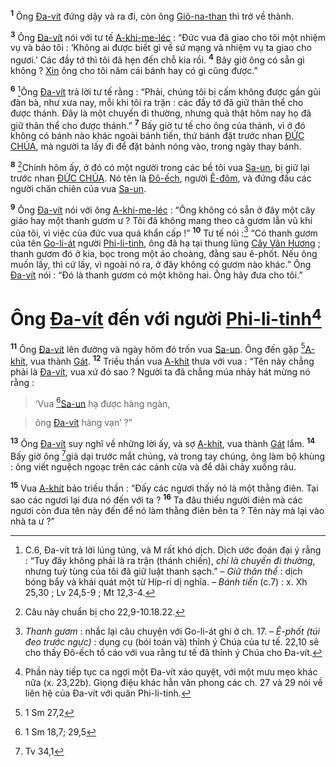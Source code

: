 <sup><b>1</b></sup> Ông [Đa-vít]() đứng dậy và ra đi, còn ông [Giô-na-than]() thì trở về thành.

<sup><b>3</b></sup> Ông [Đa-vít]() nói với tư tế [A-khi-me-léc]() : “Đức vua đã giao cho tôi một nhiệm vụ và bảo tôi : ‘Không ai được biết gì về sứ mạng và nhiệm vụ ta giao cho ngươi.’ Các đầy tớ thì tôi đã hẹn đến chỗ kia rồi. <sup><b>4</b></sup> Bây giờ ông có sẵn gì không ? [Xin]() ông cho tôi năm cái bánh hay có gì cũng được.”

<sup><b>6</b></sup> [^3]Ông [Đa-vít]() trả lời tư tế rằng : “Phải, chúng tôi bị cấm không được gần gũi đàn bà, như xưa nay, mỗi khi tôi ra trận : các đầy tớ đã giữ thân thể cho được thánh. Đây là một chuyến đi thường, nhưng quả thật hôm nay họ đã giữ thân thể cho được thánh.” <sup><b>7</b></sup> Bấy giờ tư tế cho ông của thánh, vì ở đó không có bánh nào khác ngoài bánh tiến, thứ bánh đặt trước nhan [ĐỨC CHÚA](), mà người ta lấy đi để đặt bánh nóng vào, trong ngày thay bánh.

<sup><b>8</b></sup> [^4]Chính hôm ấy, ở đó có một người trong các bề tôi vua [Sa-un](), bị giữ lại trước nhan [ĐỨC CHÚA](). Nó tên là [Đô-ếch](), người [Ê-đôm](), và đứng đầu các người chăn chiên của vua [Sa-un]().

<sup><b>9</b></sup> Ông [Đa-vít]() nói với ông [A-khi-me-léc]() : “Ông không có sẵn ở đây một cây giáo hay một thanh gươm ư ? Tôi đã không mang theo cả gươm lẫn vũ khí của tôi, vì việc của đức vua quá khẩn cấp !” <sup><b>10</b></sup> Tư tế nói :[^5] “Có thanh gươm của tên [Go-li-át]() người [Phi-li-tinh](), ông đã hạ tại thung lũng [Cây Vân Hương]() ; thanh gươm đó ở kia, bọc trong một áo choàng, đằng sau ê-phốt. Nếu ông muốn lấy, thì cứ lấy, vì ngoài nó ra, ở đây không có gươm nào khác.” Ông [Đa-vít]() nói : “Đó là thanh gươm có một không hai. Ông hãy đưa cho tôi.”


# Ông [Đa-vít]() đến với người [Phi-li-tinh]()[^6]
<sup><b>11</b></sup> Ông [Đa-vít]() lên đường và ngày hôm đó trốn vua [Sa-un](). Ông đến gặp [^2*][A-khít](), vua thành [Gát](). <sup><b>12</b></sup> Triều thần vua [A-khít]() thưa với vua : “Tên này chẳng phải là [Đa-vít](), vua xứ đó sao ? Người ta đã chẳng múa nhảy hát mừng nó rằng :


> ‘Vua [^3*][Sa-un]() hạ được hàng ngàn,
>


> ông [Đa-vít]() hàng vạn’ ?”
>

<sup><b>13</b></sup> Ông [Đa-vít]() suy nghĩ về những lời ấy, và sợ [A-khít](), vua thành [Gát]() lắm. <sup><b>14</b></sup> Bấy giờ ông [^4*]giả dại trước mắt chúng, và trong tay chúng, ông làm bộ khùng : ông viết nguệch ngoạc trên các cánh cửa và để dãi chảy xuống râu.

<sup><b>15</b></sup> Vua [A-khít]() bảo triều thần : “Đấy các ngươi thấy nó là một thằng điên. Tại sao các ngươi lại đưa nó đến với ta ? <sup><b>16</b></sup> Ta đâu thiếu người điên mà các ngươi còn đưa tên này đến để nó làm thằng điên bên ta ? Tên này mà lại vào nhà ta ư ?”

[^3]: C.6, Đa-vít trả lời lúng túng, và M rất khó dịch. Dịch ước đoán đại ý rằng : “Tuy đây không phải là ra trận (thánh chiến), *chỉ là chuyến đi thường*, nhưng tuỳ tùng của tôi đã giữ luật thanh sạch.” – *Giữ thân thể* : dịch bóng bẩy và khái quát một từ Híp-ri dị nghĩa. – *Bánh tiến* (c.7) : x. Xh 25,30 ; Lv 24,5-9 ; Mt 12,3-4.
[^4]: Câu này chuẩn bị cho 22,9-10.18.22.
[^5]: *Thanh gươm* : nhắc lại câu chuyện với Go-li-át ghi ở ch. 17. – *Ê-phốt (túi đeo trước ngực)* : dụng cụ (bói toán và) thỉnh ý Chúa của tư tế. 22,10 sẽ cho thấy Đô-ếch tố cáo với vua rằng tư tế đã thỉnh ý Chúa cho Đa-vít.
[^6]: Phần này tiếp tục ca ngợi một Đa-vít xảo quyệt, với một mưu mẹo khác nữa (x. 23,22b). Giọng điệu khác hẳn văn phong các ch. 27 và 29 nói về liên hệ của Đa-vít với quân Phi-li-tinh.
[^2*]: 1 Sm 27,2
[^3*]: 1 Sm 18,7; 29,5
[^4*]: Tv 34,1